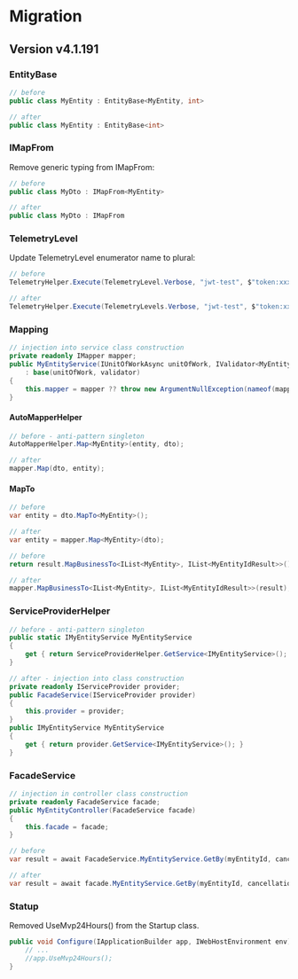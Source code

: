# Migration
## Version v4.1.191
### EntityBase
```csharp
// before
public class MyEntity : EntityBase<MyEntity, int>

// after
public class MyEntity : EntityBase<int>
```

### IMapFrom
Remove generic typing from IMapFrom<T>:
```csharp
// before
public class MyDto : IMapFrom<MyEntity>

// after
public class MyDto : IMapFrom
```

### TelemetryLevel
Update TelemetryLevel enumerator name to plural:
```csharp
// before
TelemetryHelper.Execute(TelemetryLevel.Verbose, "jwt-test", $"token:xxx");

// after
TelemetryHelper.Execute(TelemetryLevels.Verbose, "jwt-test", $"token:xxx");
```

### Mapping
```csharp
// injection into service class construction
private readonly IMapper mapper;
public MyEntityService(IUnitOfWorkAsync unitOfWork, IValidator<MyEntity> validator, IMapper mapper)
	: base(unitOfWork, validator)
{
	this.mapper = mapper ?? throw new ArgumentNullException(nameof(mapper));
}
```

#### AutoMapperHelper
```csharp
// before - anti-pattern singleton
AutoMapperHelper.Map<MyEntity>(entity, dto);

// after
mapper.Map(dto, entity);
```

#### MapTo
```csharp
// before
var entity = dto.MapTo<MyEntity>();

// after
var entity = mapper.Map<MyEntity>(dto);
```

```csharp
// before
return result.MapBusinessTo<IList<MyEntity>, IList<MyEntityIdResult>>();

// after
mapper.MapBusinessTo<IList<MyEntity>, IList<MyEntityIdResult>>(result);
```

### ServiceProviderHelper
```csharp
// before - anti-pattern singleton
public static IMyEntityService MyEntityService
{
	get { return ServiceProviderHelper.GetService<IMyEntityService>(); }
}

// after - injection into class construction
private readonly IServiceProvider provider;
public FacadeService(IServiceProvider provider)
{
	this.provider = provider;
}
public IMyEntityService MyEntityService
{
	get { return provider.GetService<IMyEntityService>(); }
}
```

### FacadeService
```csharp
// injection in controller class construction
private readonly FacadeService facade;
public MyEntityController(FacadeService facade)
{
	this.facade = facade;
}
```

```csharp
// before
var result = await FacadeService.MyEntityService.GetBy(myEntityId, cancellationToken: cancellationToken);

// after
var result = await facade.MyEntityService.GetBy(myEntityId, cancellationToken: cancellationToken);
```

### Statup
Removed UseMvp24Hours() from the Startup class.
```csharp
public void Configure(IApplicationBuilder app, IWebHostEnvironment env) {
	// ...
	//app.UseMvp24Hours();
}
```